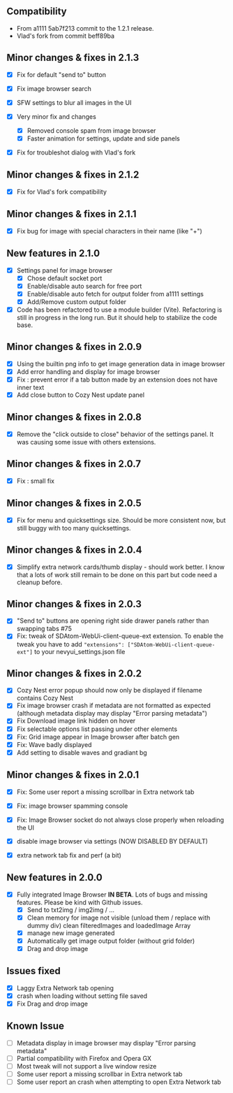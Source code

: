## Compatibility

 - From a1111 5ab7f213 commit to the 1.2.1 release.  
 - Vlad's fork from commit beff89ba

## Minor changes & fixes in 2.1.3

- [x]  Fix for default "send to" button
- [x]  Fix image browser search
- [x]  SFW settings to blur all images in the UI

- [x]  Very minor fix and changes
   - [x]  Removed console spam from image browser
   - [x]  Faster animation for settings, update and side panels

- [x]  Fix for troubleshot dialog with Vlad's fork

## Minor changes & fixes in 2.1.2

- [x]  Fix for Vlad's fork compatibility

## Minor changes & fixes in 2.1.1

- [x]  Fix bug for image with special characters in their name (like "+")

## New features in 2.1.0

- [x]  Settings panel for image browser
    - [x]  Chose default socket port
    - [x]  Enable/disable auto search for free port
    - [x]  Enable/disable auto fetch for output folder from a1111 settings
    - [x]  Add/Remove custom output folder
   
- [x]  Code has been refactored to use a module builder (Vite). Refactoring is still in progress in the long run. But it should help to stabilize the code base.

## Minor changes & fixes in 2.0.9

- [x] Using the builtin png info to get image generation data in image browser
- [x] Add error handling and display for image browser
- [x] Fix : prevent error if a tab button made by an extension does not have inner text
- [x] Add close button to Cozy Nest update panel

## Minor changes & fixes in 2.0.8

- [x] Remove the "click outside to close" behavior of the settings panel. It was causing some issue with others extensions. 

## Minor changes & fixes in 2.0.7

- [x] Fix : small fix

## Minor changes & fixes in 2.0.5

- [x] Fix for menu and quicksettings size. Should be more consistent now, but still buggy with too many quicksettings.

## Minor changes & fixes in 2.0.4

- [x] Simplify extra network cards/thumb display - should work better. I know that a lots of work still remain to be done on this part but code need a cleanup before.

## Minor changes & fixes in 2.0.3

- [x] "Send to" buttons are opening right side drawer panels rather than swapping tabs #75
- [x] Fix: tweak of SDAtom-WebUi-client-queue-ext extension. To enable the tweak you have to add `"extensions": ["SDAtom-WebUi-client-queue-ext"]` to your nevyui_settings.json file

## Minor changes & fixes in 2.0.2

- [x] Cozy Nest error popup should now only be displayed if filename contains Cozy Nest
- [x] Fix image browser crash if metadata are not formatted as expected (although metadata display may display "Error parsing metadata")
- [x] Fix Download image link hidden on hover
- [x] Fix selectable options list passing under other elements
- [x] Fix: Grid image appear in Image browser after batch gen
- [x] Fix: Wave badly displayed
- [x] Add setting to disable waves and gradiant bg

## Minor changes & fixes in 2.0.1

- [x] Fix: Some user report a missing scrollbar in Extra network tab
- [x] Fix: image browser spamming console
- [x] Fix: Image Browser socket do not always close properly when reloading the UI
- [x] disable image browser via settings (NOW DISABLED BY DEFAULT)
- [x] extra network tab fix and perf (a bit)


## New features in 2.0.0

- [x]  Fully integrated Image Browser **IN BETA**. Lots of bugs and missing features. Please be kind with Github issues.
    - [x]  Send to txt2img / img2img / …
    - [x]  Clean memory for image not visible (unload them / replace with dummy div) clean filteredImages and loadedImage Array
    - [x]  manage new image generated
    - [x]  Automatically get image output folder (without grid folder)
    - [x]  Drag and drop image

## Issues fixed

- [x]  Laggy Extra Network tab opening
- [x]  crash when loading without setting file saved
- [x]  Fix Drag and drop image

## Known Issue

- [ ]  Metadata display in image browser may display "Error parsing metadata"
- [ ]  Partial compatibility with Firefox and Opera GX
- [ ]  Most tweak will not support a live window resize
- [ ]  Some user report a missing scrollbar in Extra network tab
- [ ]  Some user report an crash when attempting to open Extra Network tab

